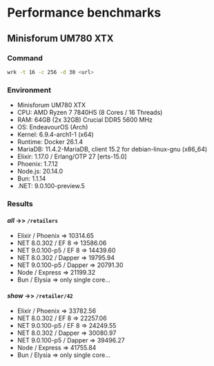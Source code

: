 # Performance benchmarks

## Minisforum UM780 XTX

### Command

```bash
wrk -t 16 -c 256 -d 30 <url>
```

### Environment

- Minisforum UM780 XTX
- CPU: AMD Ryzen 7 7840HS (8 Cores / 16 Threads)
- RAM: 64GB (2x 32GB) Crucial DDR5 5600 MHz
- OS: EndeavourOS (Arch)
- Kernel: 6.9.4-arch1-1 (x64)
- Runtime: Docker 26.1.4
- MariaDB: 11.4.2-MariaDB, client 15.2 for debian-linux-gnu (x86_64)
- Elixir: 1.17.0 / Erlang/OTP 27 [erts-15.0]
- Phoenix: 1.7.12
- Node.js: 20.14.0
- Bun: 1.1.14
- .NET: 9.0.100-preview.5

### Results

#### _all_ ->> `/retailers`

- Elixir / Phoenix => 10314.65
- NET 8.0.302 / EF 8 => 13586.06
- NET 9.0.100-p5 / EF 8 => 14439.60
- NET 8.0.302 / Dapper => 19795.94
- NET 9.0.100-p5 / Dapper => 20791.30
- Node / Express => 21199.32
- Bun / Elysia => only single core...


#### _show_ ->> `/retailer/42`

- Elixir / Phoenix => 33782.56
- NET 8.0.302 / EF 8 => 22257.06
- NET 9.0.100-p5 / EF 8 => 24249.55
- NET 8.0.302 / Dapper => 30080.97
- NET 9.0.100-p5 / Dapper => 39496.27
- Node / Express => 41755.84
- Bun / Elysia => only single core...
